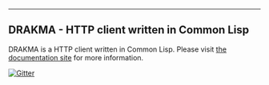 -------------------------------------------
DRAKMA - HTTP client written in Common Lisp
-------------------------------------------

DRAKMA is a HTTP client written in Common Lisp.  Please visit [the
documentation site](http://edicl.github.io/drakma/) for more information.

[![Gitter](https://badges.gitter.im/Join%20Chat.svg)](https://gitter.im/edicl/drakma?utm_source=badge&utm_medium=badge&utm_campaign=pr-badge&utm_content=badge)
